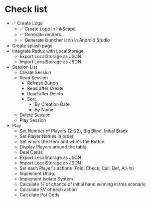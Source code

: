 # Check list

* ✅ Create Logo
  * ✅ Create Logo in InkScape.
  * ✅ Generate renders.
  * ✅ Generate launcher icon in Android Studio
* Create splash page
* Integrate Redux with LocalStorage
  * Export LocalStorage as JSON
  * Import LocalStorage as JSON
* Session List
  * Create Session
  * Read Session
    * Refresh Button
    * Read after Create
    * Read after Delete
    * Sort
      * By Creation Date
      * By Name
  * Delete Session
  * Play Session
* Play
  * Set Number of Players (2–22), Big Blind, Initial Stack
  * Set Player Names in order
  * Set who's the Hero and who's the Button
  * Display Players around the table
  * Deal Cards
  * Export LocalStorage as JSON
  * Import LocalStorage as JSON
  * Set each Player's actions (Fold, Check, Call, Bet, All-In)
  * Implement Undo.
  * Implement Isolate System
  * Calculate % of chance of initial hand winning in this scenario
  * Calculate EV of each action
  * Calculate Pot Odds
